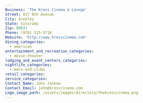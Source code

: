 ```yaml
---
Business: 'The Kress Cinema & Lounge'
Street: 817 8th Avenue
City: Greeley
State: Colorado
Zip: 80631
Phone: (970) 515-5716
Website: 'http://www.kresscinema.com'
dining_categories:
  - american
entertainment_and_recreation_categories:
  - movie-theater
lodging_and_event_centers_categories:
nightlife_categories:
  - bars-and-clubs
retail_categories:
service_categories:
Contact_Name: John Jankow
Contact_Email: john@kresscinema.com
Logo_image_path: /assets/images/directory/thekresscinema.png
---
```



